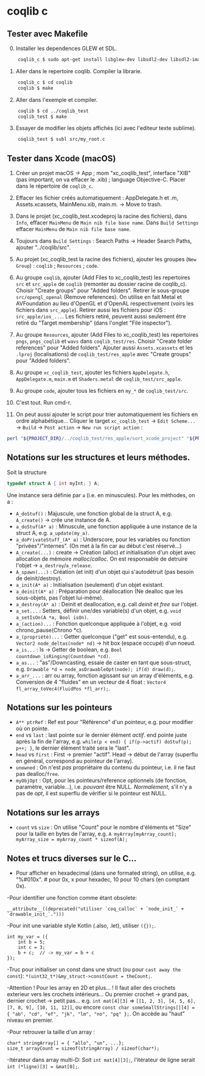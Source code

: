#  coqlib c

## Tester avec Makefile

0. Installer les dependences GLEW et SDL.
```bash
    coqlib_c $ sudo apt-get install libglew-dev libsdl2-dev libsdl2-image-dev libsdl2-ttf-dev libglm-dev libunwind-dev
```

1. Aller dans le repertoire coqlib. Compiler la librarie.
```bash
    coqlib_c $ cd coqlib
    coqlib $ make
```

2. Aller dans l'exemple et compiler.
```bash
    coqlib $ cd ../coqlib_test
    coqlib_test $ make
```

3. Essayer de modifier les objets affichés (ici avec l'editeur texte sublime).
```bash
    coqlib_test $ subl src/my_root.c
```

## Tester dans Xcode (macOS)

1. Créer un projet macOS -> App ; mom "xc_coqlib_test", interface "XIB" (pas important, on va effacer le .xib) ; language Objective-C. Placer dans le répertoire de `coqlib_c`.

2. Effacer les fichier créés automatiquement : AppDelegate.h et .m, Assets.xcassets, MainMenu.xib, main.m. -> Move to trash.

3. Dans le projet (xc_coqlib_test.xcodeproj la racine des fichiers), dans `Info`, effacer `MainMenu` de `Main nib file base name`. Dans `Build Settings` effacer `MainMenu` de `Main nib file base name`.

4. Toujours dans `Build Settings` : Search Paths -> Header Search Paths, ajouter "../coqlib/src".

5. Au projet (xc_coqlib_test la racine des fichiers), ajouter les groupes (`New Group`) : `coqlib` ; `Resources` ; `code`.

6. Au groupe `coqlib`, ajouter (Add Files to xc_coqlib_test) les repertoires `src` et `src_apple` de `coqlib` (remonter au dossier racine de coqlib_c). Choisir "Create groups" pour "Added folders".
   Retirer le sous-groupe `src/opengl_openal` (Remove references). On utilise en fait Metal et AVFoundation au lieu d'OpenGL et d'OpenAL respectivement (voirs les fichiers dans `src_apple`).
   Retirer aussi les fichiers pour iOS : `src_apple/ios_...`.
   Les fichiers retiré, peuvent aussi seulement être retiré du "Target membership" (dans l'onglet "File inspector").

7. Au groupe `Resources`, ajouter (Add Files to xc_coqlib_test) les repertoires `pngs`, `pngs_coqlib` et `wavs` dans `coqlib_test/res`. Choisir "Create folder references" pour "Added folders". Ajouter aussi `Assets.xcassets` et les `.lproj` (localisations) de `coqlib_test/res_apple` avec "Create groups" pour "Added folders".

8. Au groupe `xc_coqlib_test`, ajouter les fichiers `AppDelegate.h`, `AppDelegate.m`, `main.m` et `Shaders.metal` de `coqlib_test/src_apple`.

9. Au groupe `code`, ajouter tous les fichiers en `my_*` de `coqlib_test/src`.

9. C'est tout. Run cmd-r.

10. On peut aussi ajouter le script pour trier automatiquement les fichiers en ordre alphabétique...
Cliquer le target `xc_coqlib_test` -> `Edit Scheme...` -> `Build` -> `Post action` -> `New run script action` :
```bash
perl "${PROJECT_DIR}/../coqlib_test/res_apple/sort_xcode_project" "${PROJECT_FILE_PATH}/project.pbxproj"
```

## Notations sur les structures et leurs méthodes.

Soit la structure
```c
typedef struct A { int myInt; } A;
```
Une instance sera définie par `a` (i.e. en minuscules).
Pour les méthodes, on a :
- `A_doStuf()` : Majuscule, une fonction global de la struct A, e.g. `A_create()` -> crée une instance de A.
- `a_doStuf(A* a)` : Minuscule, une fonction appliquée à une instance de la struct A, e.g. `a_update(my_a)`.
- `a_doPrivateStuff_(A* a)` : Underscore, pour les variables ou fonction "privées"/"internes". (On met à la fin car au début c'est réservé...)
- `A_create(...)` : create -> Création (alloc) *et* initialisation d'un objet avec allocation de mémoire *malloc*/*calloc*. On est responsable de detruire l'objet -> `a_destroy`/`a_release`.
- `A_spawn(...)` : Création (et init) d'un objet qui s'autodétruit (pas besoin de deinit/destroy).
- `a_init(A* a)` : Initialisation (seulement) d'un objet existant.
- `a_deinit(A* a)` : Préparation pour déallocation (Ne dealloc que les sous-objets, pas l'objet lui-même).
- `a_destroy(A* a)` : Deinit et deallocation, e.g. call *deinit* et *free* sur l'objet.
- `a_set...` : Setters, définir une/des variable(s) d'un objet, e.g. `void a_setIsOn(A *a, Bool isOn)`.
- `a_(action)...` : Fonction quelconque appliquée à l'objet, e.g. void chrono_pause(Chrono *c).
- `a_(propriété)...` : Getter quelconque ("get" est sous-entendu),
     e.g. `Vector2 node_deltas(node* nd)` -> hit box (espace occupé) d'un noeud.
- `a_is...` : Is -> Getter de boolean, e.g. `Bool countdown_isRinging(Countdown *cd)`.
- `a_as...` : "as"/Downcasting, essaie de caster en tant que sous-struct, e.g. `Drawable *d = node_asDrawableOpt(node); if(d) draw(d);`.
- `a_arr_...` : arr ou array, fonction agissant sur un array d'éléments, e.g. Conversion de 4 "fluides" en un vecteur de 4 float : `Vector4 fl_array_toVec4(FluidPos *fl_arr);`.

## Notations sur les pointeurs

- `A** ptrRef` : Ref est pour "Référence" d'un pointeur, e.g. pour modifier où on pointe.
- `end` vs `last` : last pointe sur le dernier élément _actif_. end pointe juste après la fin de l'array, e.g. `while(p < end) { if(p->actif) doStuf(p); p++; }`, le dernier élément traité sera le "last".
- `head` vs `first` : First -> premier "actif". Head -> début de l'array (superflu en général, correspond au pointeur de l'array).
- `unowned` : On n'est *pas* propriétaire du contenu du pointeur, i.e. il ne faut pas dealloc/`free`.
- `myObjOpt` : Opt, pour les pointeurs/reference optionnels (de fonction, paramètre, variable...), i.e. *pouvant* être NULL. _Normalement_, s'il n'y a pas de *opt*, il est superflu de vérifier si le pointeur est NULL.

## Notations sur les arrays

- `count` vs `size` : On utilise "Count" pour le nombre d'éléments et "Size" pour la taille en bytes de l'array,
e.g. `A myArray[myArray_count]; myArray_size = myArray_count * sizeof(A);`

## Notes et trucs diverses sur le C...

- Pour afficher en hexadecimal (dans une formated string), on utilise,
  e.g. "%#010x". # pour 0x, x pour hexadec, 10 pour 10 chars (en comptant 0x).

-Pour identifier une fonction comme étant obsolete:
```
__attribute__((deprecated("utiliser `coq_calloc` + `node_init_` + `drawable_init_`.")))
```

-Pour init une variable style Kotlin (.also, .let), utiliser `({});`.
```
int my_var = ({
    int b = 5;
    int c = 3;
    b + c;  // -> my_var = b + c
});
```

-Truc pour initialiser un const dans une struct (ou pour `cast away the const`): `*(uint32_t*)&my_struct->constCount = theCount;`.

-Attention ! Pour les array en 2D et plus... ! Il faut aller des crochets exterieur vers les crochets intérieurs...
Ou premier crochet -> grand pas, dernier crochet -> petit pas...
e.g. `int mat[4][3]` => `[[1, 2, 3], [4, 5, 6], [7, 8, 9], [10, 11, 12]]`,
ou encore `const char someSmallStrings[][4] = { "ab", "cd", "ef", "jk", "lm", "no", "pq" };`.
On accède au "haut" niveau en premier.

-Pour retrouver la taille d'un array :
```
char* stringArray[] = { "allo", "un", ...};
size_t arrayCount = sizeof(stringArray) / sizeof(char*);
```

-Itérateur dans array multi-D: Soit `int mat[4][3];`, l'itérateur de ligne serait `int (*ligne)[3] = &mat[0];`.
